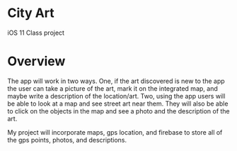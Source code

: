 # City Art
iOS 11 Class project

# Overview
The app will work in two ways. One, if the art discovered is new to the app the user can take a picture of the art, mark 
it on the integrated map, and maybe write a description of the location/art. Two, using the app users will be able to look
at a map and see street art near them. They will also be able to click on the objects in the map and see a photo and the 
description of the art. 

My project will incorporate maps, gps location, and firebase to store all of the gps points, photos, and descriptions.   

